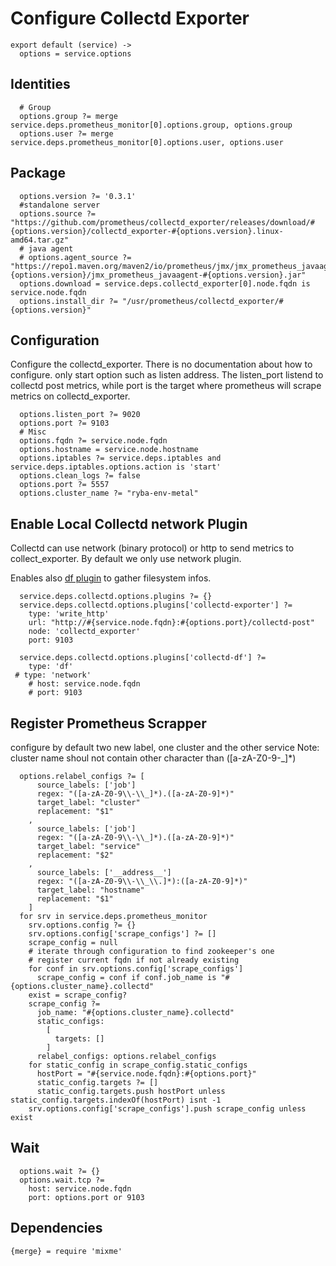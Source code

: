
# Configure Collectd Exporter

    export default (service) ->
      options = service.options

## Identities

      # Group
      options.group ?= merge service.deps.prometheus_monitor[0].options.group, options.group
      options.user ?= merge service.deps.prometheus_monitor[0].options.user, options.user

## Package
    
      options.version ?= '0.3.1'
      #standalone server
      options.source ?= "https://github.com/prometheus/collectd_exporter/releases/download/#{options.version}/collectd_exporter-#{options.version}.linux-amd64.tar.gz"
      # java agent
      # options.agent_source ?= "https://repo1.maven.org/maven2/io/prometheus/jmx/jmx_prometheus_javaagent/#{options.version}/jmx_prometheus_javaagent-#{options.version}.jar"
      options.download = service.deps.collectd_exporter[0].node.fqdn is service.node.fqdn
      options.install_dir ?= "/usr/prometheus/collectd_exporter/#{options.version}"

## Configuration
Configure the collectd_exporter. There is no documentation about how to configure.
only start option such as listen address.
The listen_port listend to collectd post metrics, while port is the target where
prometheus will scrape metrics on collectd_exporter.

      options.listen_port ?= 9020
      options.port ?= 9103
      # Misc
      options.fqdn ?= service.node.fqdn
      options.hostname = service.node.hostname
      options.iptables ?= service.deps.iptables and service.deps.iptables.options.action is 'start'
      options.clean_logs ?= false
      options.port ?= 5557
      options.cluster_name ?= "ryba-env-metal"

## Enable Local Collectd network Plugin
Collectd can use network (binary protocol) or http to send metrics to collect_exporter.
By default we only use network plugin.

Enables also [df plugin](https://collectd.org/wiki/index.php/Plugin:DF) to gather
filesystem infos.

      service.deps.collectd.options.plugins ?= {}
      service.deps.collectd.options.plugins['collectd-exporter'] ?=
        type: 'write_http'
        url: "http://#{service.node.fqdn}:#{options.port}/collectd-post"
        node: 'collectd_exporter'
        port: 9103
      
      service.deps.collectd.options.plugins['collectd-df'] ?=
        type: 'df'
     # type: 'network'
        # host: service.node.fqdn
        # port: 9103

## Register Prometheus Scrapper
configure by default two new label, one cluster and the other service
Note: cluster name shoul not contain other character than ([a-zA-Z0-9\-\_]*)

      options.relabel_configs ?= [
          source_labels: ['job']
          regex: "([a-zA-Z0-9\\-\\_]*).([a-zA-Z0-9]*)"
          target_label: "cluster"
          replacement: "$1"
        ,
          source_labels: ['job']
          regex: "([a-zA-Z0-9\\-\\_]*).([a-zA-Z0-9]*)"
          target_label: "service"
          replacement: "$2"
        ,
          source_labels: ['__address__']
          regex: "([a-zA-Z0-9\\-\\_\\.]*):([a-zA-Z0-9]*)"
          target_label: "hostname"
          replacement: "$1"
        ]
      for srv in service.deps.prometheus_monitor
        srv.options.config ?= {}
        srv.options.config['scrape_configs'] ?= []
        scrape_config = null
        # iterate through configuration to find zookeeper's one
        # register current fqdn if not already existing
        for conf in srv.options.config['scrape_configs']
          scrape_config = conf if conf.job_name is "#{options.cluster_name}.collectd"
        exist = scrape_config?
        scrape_config ?=
          job_name: "#{options.cluster_name}.collectd"
          static_configs:
            [
              targets: []
            ]
          relabel_configs: options.relabel_configs
        for static_config in scrape_config.static_configs
          hostPort = "#{service.node.fqdn}:#{options.port}"
          static_config.targets ?= []
          static_config.targets.push hostPort unless static_config.targets.indexOf(hostPort) isnt -1
        srv.options.config['scrape_configs'].push scrape_config unless exist

## Wait

      options.wait ?= {}
      options.wait.tcp ?=
        host: service.node.fqdn
        port: options.port or 9103

## Dependencies

    {merge} = require 'mixme'

[example]:(https://github.com/prometheus/jmx_exporter/blob/master/example_configs/zookeeper.yaml)
[collectd_exporter]:(https://github.com/prometheus/collectd_exporter)
